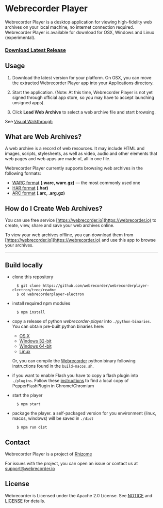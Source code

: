 # Webrecorder Player

Webrecorder Player is a desktop application for viewing high-fidelity web archives on your local machine, no internet connection required. Webrecorder Player is available for download for OSX, Windows and Linux (experimental).

### [Download Latest Release](https://github.com/webrecorder/webrecorderplayer-electron/releases/latest)

## Usage

1) Download the latest version for your platform. On OSX, you can move the extracted Webrecorder Player app into your Applications directory.

2) Start the application. (Note: At this time, Webrecorder Player is not yet signed through official app store, so you may have to accept launching unsigned apps).

3) Click **Load Web Archive** to select a web archive file and start browsing.

See [Visual Walkthrough](walkthrough.md)


## What are Web Archives?

A web archive is a record of web resources. It may include HTML and images, scripts, stylesheets, as well as video, audio and other elements that web pages and web apps are made of, all in one file.

Webrecorder Player currently supports browsing web archives in the following formats:

- [WARC format](https://en.wikipedia.org/wiki/Web_ARChive) **(.warc, warc.gz)** — the most commonly used one
- [HAR format](https://en.wikipedia.org/wiki/.har) **(.har)**
- [ARC format](http://archive.org/web/researcher/ArcFileFormat.php) **(.arc, .arg.gz)**


## How do I Create Web Archives?
You can use free service [https://webrecorder.io](https://webrecorder.io) to create, view, share and save your web archives online.

To view your web archives offline, you can download them from [https://webrecorder.io](https://webrecorder.io) and use this app to browse your archives.




------

## Build locally

- clone this repository

		$ git clone https://github.com/webrecorder/webrecorderplayer-electron/tree/readme
		$ cd webrecorderplayer-electron

- install required npm modules

		$ npm install

- copy a release of python *webrecorder-player* into `./python-binaries`. You can obtain pre-built python binaries here:
  - [OS X](https://s3.amazonaws.com/webrecorder-builds/webrecorder-player/develop/webrecorder-player-osx)
  - [Windows 32-bit](https://s3.amazonaws.com/webrecorder-builds/webrecorder-player/develop/webrecorder-player-win-x32.exe)
  - [Windows 64-bit](https://s3.amazonaws.com/webrecorder-builds/webrecorder-player/develop/webrecorder-player-win-x64.exe)
  - [Linux](https://s3.amazonaws.com/webrecorder-builds/webrecorder-player/develop/webrecorder-player-linux)
  
  Or, you can compile the [Webrecorder](https://github.com/webrecorder/webrecorder) python binary following instructions found in the `build-macos.sh`.

- if you want to enable Flash you have to copy a flash plugin into `./plugins`. Follow these [instructions](plugins/README.md) to find a local copy of PepperFlashPlugin in Chrome/Chromium

- start the player

    	$ npm start

- package the player. a self-packaged version for you environment (linux, macos, windows) will be saved in `./dist`

        $ npm run dist

## Contact

Webrecorder Player is a project of [Rhizome](https://rhizome.org)

For issues with the project, you can open an issue or contact us at [support@webrecorder.io](mailto:support@webrecorder.io)


## License

Webrecorder is Licensed under the Apache 2.0 License. See [NOTICE](NOTICE) and [LICENSE](LICENSE) for details.


